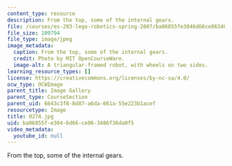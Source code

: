 ```yaml
---
content_type: resource
description: From the top, some of the internal gears.
file: /courses/es-293-lego-robotics-spring-2007/ba06855fe3046d66ce063486f36da0f5_0274.jpg
file_size: 109794
file_type: image/jpeg
image_metadata:
  caption: From the top, some of the internal gears.
  credit: Photo by MIT OpenCourseWare.
  image-alt: A triangular-framed robot, with wheels on two sides.
learning_resource_types: []
license: https://creativecommons.org/licenses/by-nc-sa/4.0/
ocw_type: OCWImage
parent_title: Image Gallery
parent_type: CourseSection
parent_uid: 6643c3f8-8d87-a6da-661a-55e223b1acef
resourcetype: Image
title: 0274.jpg
uid: ba06855f-e304-6d66-ce06-3486f36da0f5
video_metadata:
  youtube_id: null
---
```

From the top, some of the internal gears.